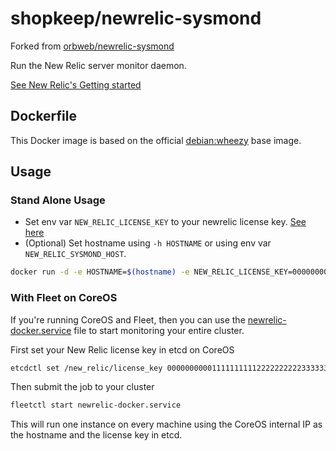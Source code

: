 # shopkeep/newrelic-sysmond

Forked from [orbweb/newrelic-sysmond](https://registry.hub.docker.com/u/orbweb/newrelic-sysmond/)

Run the New Relic server monitor daemon.

[See New Relic's Getting started](https://docs.newrelic.com/docs/server/new-relic-servers)

## Dockerfile

This Docker image is based on the official [debian:wheezy](https://index.docker.io/_/debian/) base image.

## Usage

### Stand Alone Usage

* Set env var ```NEW_RELIC_LICENSE_KEY``` to your newrelic license key. [See here](https://docs.newrelic.com/docs/accounts-partnerships/accounts/account-setup/license-key)
* (Optional) Set hostname using ```-h HOSTNAME``` or using env var ```NEW_RELIC_SYSMOND_HOST```.

```bash
docker run -d -e HOSTNAME=$(hostname) -e NEW_RELIC_LICENSE_KEY=0000000000111111111122222222223333333333 -v /var/run/docker.sock:/var/run/docker.sock -v /proc:/proc -v /dev:/dev -v /sys:/sys --privileged shopkeep/newrelic-sysmond:beta
```

### With Fleet on CoreOS

If you're running CoreOS and Fleet, then you can use the [newrelic-docker.service](https://github.com/shopkeep/docker-newrelic-sysmond/blob/master/newrelic-docker.service) file to start monitoring your entire cluster.

First set your New Relic license key in etcd on CoreOS

```bash
etcdctl set /new_relic/license_key 0000000000111111111122222222223333333333
```

Then submit the job to your cluster

```bash
fleetctl start newrelic-docker.service
```

This will run one instance on every machine using the CoreOS internal IP as the hostname and the license key in etcd.
